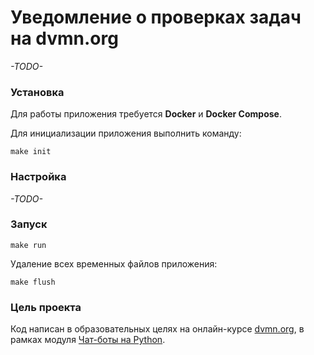 # Уведомление о проверках задач на dvmn.org

*-TODO-*

### Установка

Для работы приложения требуется **Docker** и **Docker Compose**.

Для инициализации приложения выполнить команду:
```
make init
```

### Настройка

*-TODO-*

### Запуск

```
make run
```

Удаление всех временных файлов приложения:
```
make flush
```

### Цель проекта

Код написан в образовательных целях на онлайн-курсе [dvmn.org](https://dvmn.org/), в рамках модуля [Чат-боты на Python](https://dvmn.org/modules/chat-bots).